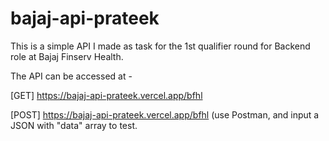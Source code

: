 # bajaj-api-prateek
This is a simple API I made as task for the 1st qualifier round for Backend role at Bajaj Finserv Health.

The API can be accessed at - 

[GET] https://bajaj-api-prateek.vercel.app/bfhl

[POST] https://bajaj-api-prateek.vercel.app/bfhl (use Postman, and input a JSON with "data" array to test. 
